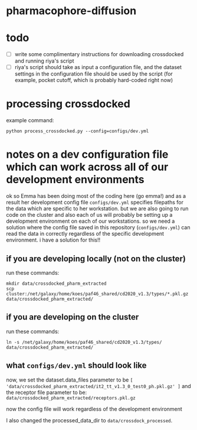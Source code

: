 # pharmacophore-diffusion

# todo
- [ ] write some complimentary instructions for downloading crossdocked and running riya's script
- [ ] riya's script should take as input a configuration file, and the dataset settings in the configuration file should be used by the script (for example, pocket cutoff, which is probably hard-coded right now)

# processing crossdocked

example command:

```console
python process_crossdocked.py --config=configs/dev.yml
```

# notes on a dev configuration file which can work across all of our development environments

ok so Emma has been doing most of the coding here (go emma!) and as a result her development config file `configs/dev.yml` specifies filepaths for the data which are specific to her workstation.
but we are also going to run code on the cluster and also each of us will probably be setting up a development environment on each of our workstations. so we need a solution where the config file
saved in this repository (`configs/dev.yml`) can read the data in correctly regardless of the specific development environment. i have a solution for this!!

## if you are developing locally (not on the cluster)

run these commands:

```console
mkdir data/crossdocked_pharm_extracted
scp cluster:/net/galaxy/home/koes/paf46_shared/cd2020_v1.3/types/*.pkl.gz data/crossdocked_pharm_extracted/
```

## if you are developing on the cluster

run these commands:

```console
ln -s /net/galaxy/home/koes/paf46_shared/cd2020_v1.3/types/ data/crossdocked_pharm_extracted/
```

## what `configs/dev.yml` should look like

now, we set the dataset.data_files parameter to be `[ 'data/crossdocked_pharm_extracted/it2_tt_v1.3_0_test0_ph.pkl.gz' ]`
and the receptor file parameter to be: `data/crossdocked_pharm_extracted/receptors.pkl.gz` 

now the config file will work regardless of the development environment

I also changed the processed_data_dir to `data/crossdock_processed`.